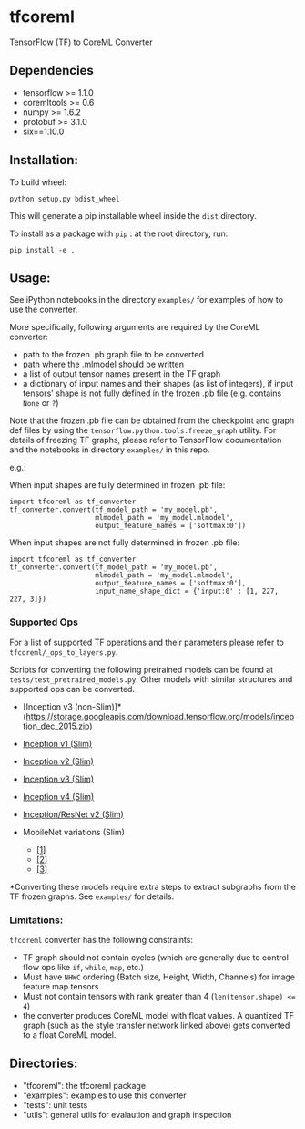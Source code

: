 # tfcoreml
TensorFlow (TF) to CoreML Converter

Dependencies
-------------

- tensorflow >= 1.1.0
- coremltools >= 0.6
- numpy >= 1.6.2
- protobuf >= 3.1.0
- six==1.10.0

## Installation:

To build wheel:
```
python setup.py bdist_wheel
```

This will generate a pip installable wheel inside the `dist` directory. 

To install as a package with `pip` : at the root directory, run:
```
pip install -e .
```

## Usage:

See iPython notebooks in the directory `examples/` for examples of
how to use the converter.

More specifically, following arguments are required by the CoreML converter:
- path to the frozen .pb graph file to be converted
- path where the .mlmodel should be written
- a list of output tensor names present in the TF graph
- a dictionary of input names and their shapes (as list of integers), 
  if input tensors' shape is not fully defined in the frozen .pb file 
	(e.g. contains `None` or `?`)

Note that the frozen .pb file can be obtained from the checkpoint and graph def files
by using the `tensorflow.python.tools.freeze_graph` utility. 
For details of freezing TF graphs, please refer to TensorFlow documentation and the notebooks in directory `examples/` in this repo. 

e.g.:

When input shapes are fully determined in frozen .pb file:
```
import tfcoreml as tf_converter
tf_converter.convert(tf_model_path = 'my_model.pb',
                     mlmodel_path = 'my_model.mlmodel',
                     output_feature_names = ['softmax:0'])					
```

When input shapes are not fully determined in frozen .pb file:
```
import tfcoreml as tf_converter
tf_converter.convert(tf_model_path = 'my_model.pb',
                     mlmodel_path = 'my_model.mlmodel',
                     output_feature_names = ['softmax:0'],
                     input_name_shape_dict = {'input:0' : [1, 227, 227, 3]})
```


### Supported Ops

For a list of supported TF operations and their parameters please refer to `tfcoreml/_ops_to_layers.py`. 

Scripts for converting the following pretrained models can be found at `tests/test_pretrained_models.py`. 
Other models with similar structures and supported ops can be converted. 

- [Inception v3 (non-Slim)]*(https://storage.googleapis.com/download.tensorflow.org/models/inception_dec_2015.zip) 

- [Inception v1 (Slim)](https://storage.googleapis.com/download.tensorflow.org/models/inception_v1_2016_08_28_frozen.pb.tar.gz)

- [Inception v2 (Slim)](https://storage.googleapis.com/download.tensorflow.org/models/inception_v2_2016_08_28_frozen.pb.tar.gz)

- [Inception v3 (Slim)](https://storage.googleapis.com/download.tensorflow.org/models/inception_v3_2016_08_28_frozen.pb.tar.gz)

- [Inception v4 (Slim)](https://storage.googleapis.com/download.tensorflow.org/models/inception_v4_2016_09_09_frozen.pb.tar.gz)

- [Inception/ResNet v2 (Slim)](https://storage.googleapis.com/download.tensorflow.org/models/inception_resnet_v2_2016_08_30_frozen.pb.tar.gz)

- MobileNet variations (Slim) 
	- [[1]](https://storage.googleapis.com/download.tensorflow.org/models/mobilenet_v1_0.25_128_frozen.tgz)
    - [[2]](https://storage.googleapis.com/download.tensorflow.org/models/mobilenet_v1_0.50_128_frozen.tgz)
	- [[3]](https://storage.googleapis.com/download.tensorflow.org/models/mobilenet_v1_0.75_128_frozen.tgz)

*Converting these models require extra steps to extract subgraphs from the TF frozen graphs. See `examples/` for details. 



### Limitations:

`tfcoreml` converter has the following constraints: 

- TF graph should not contain cycles (which are generally due to control flow ops like `if`, `while`, `map`, etc.)
- Must have `NHWC` ordering (Batch size, Height, Width, Channels) for image feature map tensors
- Must not contain tensors with rank greater than 4 (`len(tensor.shape) <= 4`)
- the converter produces CoreML model with float values. A quantized TF graph (such as the style transfer network linked above) gets converted to a float CoreML model. 

## Directories:
- "tfcoreml": the tfcoreml package
- "examples": examples to use this converter
- "tests": unit tests
- "utils": general utils for evalaution and graph inspection

